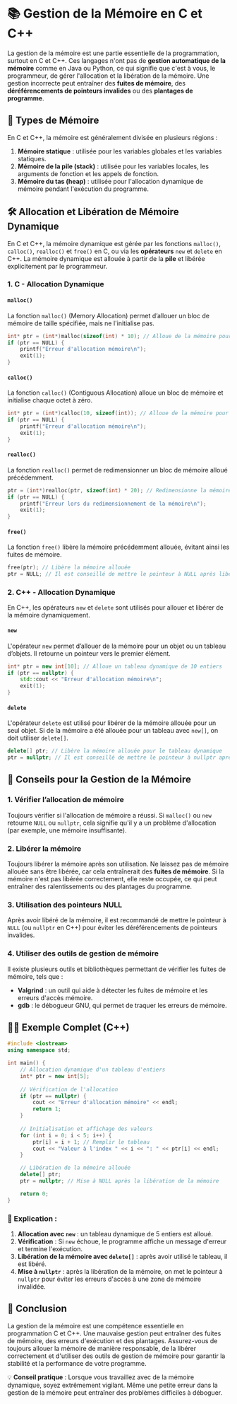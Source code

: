 # 📚 Gestion de la Mémoire en C et C++

La gestion de la mémoire est une partie essentielle de la programmation, surtout en C et C++. Ces langages n'ont pas de **gestion automatique de la mémoire** comme en Java ou Python, ce qui signifie que c'est à vous, le programmeur, de gérer l'allocation et la libération de la mémoire. Une gestion incorrecte peut entraîner des **fuites de mémoire**, des **déréférencements de pointeurs invalides** ou des **plantages de programme**.


## 🧩 Types de Mémoire

En C et C++, la mémoire est généralement divisée en plusieurs régions :
1. **Mémoire statique** : utilisée pour les variables globales et les variables statiques.
2. **Mémoire de la pile (stack)** : utilisée pour les variables locales, les arguments de fonction et les appels de fonction.
3. **Mémoire du tas (heap)** : utilisée pour l'allocation dynamique de mémoire pendant l'exécution du programme.


## 🛠️ Allocation et Libération de Mémoire Dynamique

En C et C++, la mémoire dynamique est gérée par les fonctions `malloc()`, `calloc()`, `realloc()` et `free()` en C, ou via les **opérateurs** `new` et `delete` en C++. La mémoire dynamique est allouée à partir de la **pile** et libérée explicitement par le programmeur.

### 1. **C - Allocation Dynamique**

#### `malloc()`
La fonction `malloc()` (Memory Allocation) permet d’allouer un bloc de mémoire de taille spécifiée, mais ne l'initialise pas.
```c
int* ptr = (int*)malloc(sizeof(int) * 10); // Alloue de la mémoire pour 10 entiers
if (ptr == NULL) {
    printf("Erreur d'allocation mémoire\n");
    exit(1);
}
```

#### `calloc()`
La fonction `calloc()` (Contiguous Allocation) alloue un bloc de mémoire et initialise chaque octet à zéro.
```c
int* ptr = (int*)calloc(10, sizeof(int)); // Alloue de la mémoire pour 10 entiers et les initialise à zéro
if (ptr == NULL) {
    printf("Erreur d'allocation mémoire\n");
    exit(1);
}
```

#### `realloc()`
La fonction `realloc()` permet de redimensionner un bloc de mémoire alloué précédemment.
```c
ptr = (int*)realloc(ptr, sizeof(int) * 20); // Redimensionne la mémoire pour 20 entiers
if (ptr == NULL) {
    printf("Erreur lors du redimensionnement de la mémoire\n");
    exit(1);
}
```

#### `free()`
La fonction `free()` libère la mémoire précédemment allouée, évitant ainsi les fuites de mémoire.
```c
free(ptr); // Libère la mémoire allouée
ptr = NULL; // Il est conseillé de mettre le pointeur à NULL après libération
```


### 2. **C++ - Allocation Dynamique**

En C++, les opérateurs `new` et `delete` sont utilisés pour allouer et libérer de la mémoire dynamiquement.

#### `new`
L'opérateur `new` permet d’allouer de la mémoire pour un objet ou un tableau d’objets. Il retourne un pointeur vers le premier élément.
```cpp
int* ptr = new int[10]; // Alloue un tableau dynamique de 10 entiers
if (ptr == nullptr) {
    std::cout << "Erreur d'allocation mémoire\n";
    exit(1);
}
```

#### `delete`
L'opérateur `delete` est utilisé pour libérer de la mémoire allouée pour un seul objet. Si de la mémoire a été allouée pour un tableau avec `new[]`, on doit utiliser `delete[]`.
```cpp
delete[] ptr; // Libère la mémoire allouée pour le tableau dynamique
ptr = nullptr; // Il est conseillé de mettre le pointeur à nullptr après libération
```


## 🧠 Conseils pour la Gestion de la Mémoire

### 1. **Vérifier l’allocation de mémoire**
Toujours vérifier si l'allocation de mémoire a réussi. Si `malloc()` ou `new` retourne `NULL` ou `nullptr`, cela signifie qu'il y a un problème d'allocation (par exemple, une mémoire insuffisante).

### 2. **Libérer la mémoire**
Toujours libérer la mémoire après son utilisation. Ne laissez pas de mémoire allouée sans être libérée, car cela entraînerait des **fuites de mémoire**. Si la mémoire n'est pas libérée correctement, elle reste occupée, ce qui peut entraîner des ralentissements ou des plantages du programme.

### 3. **Utilisation des pointeurs NULL**
Après avoir libéré de la mémoire, il est recommandé de mettre le pointeur à `NULL` (ou `nullptr` en C++) pour éviter les déréférencements de pointeurs invalides.

### 4. **Utiliser des outils de gestion de mémoire**
Il existe plusieurs outils et bibliothèques permettant de vérifier les fuites de mémoire, tels que :
- **Valgrind** : un outil qui aide à détecter les fuites de mémoire et les erreurs d'accès mémoire.
- **gdb** : le débogueur GNU, qui permet de traquer les erreurs de mémoire.


## 🧑‍💻 Exemple Complet (C++)

```cpp
#include <iostream>
using namespace std;

int main() {
    // Allocation dynamique d'un tableau d'entiers
    int* ptr = new int[5];
    
    // Vérification de l'allocation
    if (ptr == nullptr) {
        cout << "Erreur d'allocation mémoire" << endl;
        return 1;
    }
    
    // Initialisation et affichage des valeurs
    for (int i = 0; i < 5; i++) {
        ptr[i] = i + 1; // Remplir le tableau
        cout << "Valeur à l'index " << i << ": " << ptr[i] << endl;
    }

    // Libération de la mémoire allouée
    delete[] ptr;
    ptr = nullptr; // Mise à NULL après la libération de la mémoire

    return 0;
}
```

### 🧠 Explication :
1. **Allocation avec `new`** : un tableau dynamique de 5 entiers est alloué.
2. **Vérification** : Si `new` échoue, le programme affiche un message d'erreur et termine l'exécution.
3. **Libération de la mémoire avec `delete[]`** : après avoir utilisé le tableau, il est libéré.
4. **Mise à `nullptr`** : après la libération de la mémoire, on met le pointeur à `nullptr` pour éviter les erreurs d'accès à une zone de mémoire invalidée.


## 🔑 Conclusion

La gestion de la mémoire est une compétence essentielle en programmation C et C++. Une mauvaise gestion peut entraîner des fuites de mémoire, des erreurs d'exécution et des plantages. Assurez-vous de toujours allouer la mémoire de manière responsable, de la libérer correctement et d'utiliser des outils de gestion de mémoire pour garantir la stabilité et la performance de votre programme. 

💡 **Conseil pratique** : Lorsque vous travaillez avec de la mémoire dynamique, soyez extrêmement vigilant. Même une petite erreur dans la gestion de la mémoire peut entraîner des problèmes difficiles à déboguer.